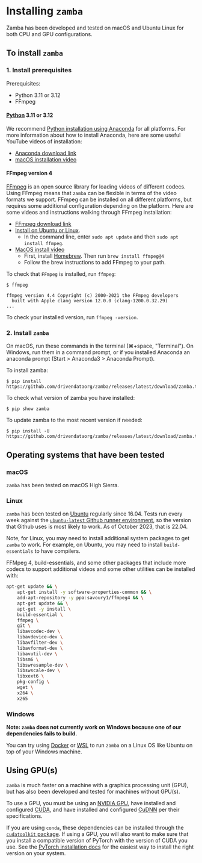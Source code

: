 # Installing `zamba`

Zamba has been developed and tested on macOS and Ubuntu Linux for both CPU and
GPU configurations.

## To install `zamba`

### 1. Install prerequisites

Prerequisites:

 - Python 3.11 or 3.12
 - FFmpeg

#### [Python](https://www.python.org/) 3.11 or 3.12

We recommend [Python installation using Anaconda](https://www.anaconda.com/download/) for all platforms. For more information about how to install Anaconda, here are some useful YouTube videos of installation:

 - [Anaconda download link](https://www.anaconda.com/download/)
 - [macOS installation video](https://www.youtube.com/watch?v=nVlrpNf3EdM)


#### FFmpeg version 4

[FFmpeg](https://ffmpeg.org/ffmpeg.html) is an open source library for loading videos of different codecs. Using FFmpeg means that `zamba` can be flexible in terms of the video formats we support. FFmpeg can be installed on all different platforms, but requires some additional configuration depending on the platform. Here are some videos and instructions walking through FFmpeg installation:

 - [FFmpeg download link](https://www.ffmpeg.org/download.html)
 - [Install on Ubuntu or Linux](https://www.tecmint.com/install-ffmpeg-in-linux/).
     - In the command line, enter `sudo apt update` and then `sudo apt install ffmpeg`.
 - [MacOS install video](https://www.youtube.com/watch?v=8nbuqYw2OCw&t=5s)
     - First, install [Homebrew](https://brew.sh/). Then run `brew install ffmpeg@4`
     - Follow the brew instructions to add FFmpeg to your path.

To check that `FFmpeg` is installed, run `ffmpeg`:

```console
$ ffmpeg

ffmpeg version 4.4 Copyright (c) 2000-2021 the FFmpeg developers
  built with Apple clang version 12.0.0 (clang-1200.0.32.29)
...
```

To check your installed version, run `ffmpeg -version`.

### 2. Install `zamba`

On macOS, run these commands in the terminal (⌘+space, "Terminal"). On Windows, run them in a command prompt, or if you installed Anaconda an anaconda prompt (Start > Anaconda3 > Anaconda Prompt).

To install zamba:
```console
$ pip install https://github.com/drivendataorg/zamba/releases/latest/download/zamba.tar.gz
```

To check what version of zamba you have installed:
```console
$ pip show zamba
```

To update zamba to the most recent version if needed:
```console
$ pip install -U https://github.com/drivendataorg/zamba/releases/latest/download/zamba.tar.gz
```


## Operating systems that have been tested

### macOS

`zamba` has been tested on macOS High Sierra.

### Linux

`zamba` has been tested on [Ubuntu](https://www.ubuntu.com/) regularly since 16.04. Tests run every week against the [`ubuntu-latest` Github runner environment](https://docs.github.com/en/actions/using-github-hosted-runners/about-github-hosted-runners/about-github-hosted-runners#supported-runners-and-hardware-resources), so the version that Github uses is most likely to work. As of October 2023, that is 22.04.

Note, for Linux, you may need to install additional system packages to get `zamba` to work. For example, on Ubuntu, you may need to install `build-essentials` to have compilers.

FFMpeg 4, build-essentials, and some other packages that include more codecs to support additional videos and some other utilities can be installed with:

```bash
apt-get update && \
    apt-get install -y software-properties-common && \
    add-apt-repository -y ppa:savoury1/ffmpeg4 && \
    apt-get update && \
    apt-get -y install \
    build-essential \
    ffmpeg \
    git \
    libavcodec-dev \
    libavdevice-dev \
    libavfilter-dev \
    libavformat-dev \
    libavutil-dev \
    libsm6 \
    libswresample-dev \
    libswscale-dev \
    libxext6 \
    pkg-config \
    wget \
    x264 \
    x265
```

### Windows

**Note: `zamba` does not currently work on Windows because one of our dependencies fails to build.**

You can try using [Docker](https://www.docker.com/products/docker-desktop/) or [WSL](https://learn.microsoft.com/en-us/windows/wsl/install) to run `zamba` on a Linux OS like Ubuntu on top of your Windows machine.

## Using GPU(s)

`zamba` is much faster on a machine with a graphics processing unit (GPU), but has also been developed and tested for machines without GPU(s).

To use a GPU, you must be using an
[NVIDIA GPU](https://www.nvidia.com/Download/index.aspx?lang=en-us),
have installed and configured [CUDA](https://developer.nvidia.com/cuda-downloads),
and have installed and configured [CuDNN](https://developer.nvidia.com/cudnn) per
their specifications.

If you are using `conda`, these dependencies can be installed through the [`cudatoolkit` package](https://anaconda.org/anaconda/cudatoolkit). If using a GPU, you will also want to make sure that you install a compatible version of PyTorch with the version of CUDA you use. See the [PyTorch installation docs](https://pytorch.org/get-started/locally/) for the easiest way to install the right version on your system.
